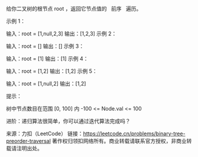 给你二叉树的根节点 root ，返回它节点值的   前序   遍历。



示例 1：

输入：root = [1,null,2,3]
输出：[1,2,3]
示例 2：

输入：root = []
输出：[]
示例 3：

输入：root = [1]
输出：[1]
示例 4：

输入：root = [1,2]
输出：[1,2]
示例 5：

输入：root = [1,null,2]
输出：[1,2]



提示：

树中节点数目在范围 [0, 100] 内
-100 <= Node.val <= 100



进阶：递归算法很简单，你可以通过迭代算法完成吗？

来源：力扣（LeetCode）
链接：https://leetcode.cn/problems/binary-tree-preorder-traversal
著作权归领扣网络所有。商业转载请联系官方授权，非商业转载请注明出处。
